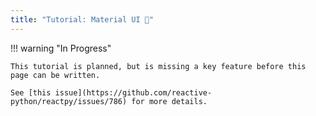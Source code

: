 ```yaml
---
title: "Tutorial: Material UI 🚫"
---
```



!!! warning "In Progress"

    This tutorial is planned, but is missing a key feature before this page can be written.

    See [this issue](https://github.com/reactive-python/reactpy/issues/786) for more details.
